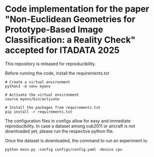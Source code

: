 # Code implementation for the paper "Non-Euclidean Geometries for Prototype-Based Image Classification: a Reality Check" accepted for ITADATA 2025

This repository is released for reproducibility.

Before running the code, install the requirements.txt 

```
# Create a virtual environment
python3 -m venv myenv

# Activate the virtual environment
source myenv/bin/activate

# Install the packages from requirements.txt
pip install -r requirements.txt
```

The configuration files in configs allow for easy and immediate reproducibility. In case a dataset among cub2011 or aircraft is not downloaded yet, please run the respective python file. 

Once the dataset is downloaded, the command to run an experiment is:
```
python main.py -config configs/config.yaml -device cpu
```
